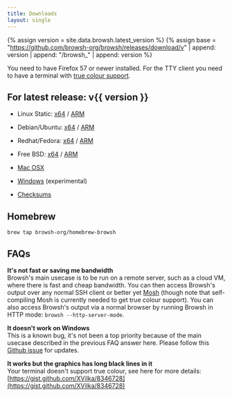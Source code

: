 ```yaml
---
title: Downloads
layout: single
---
```


{% assign version = site.data.browsh.latest_version %}
{%
  assign base = "https://github.com/browsh-org/browsh/releases/download/v"
  | append: version
  | append: "/browsh_"
  | append: version
%}

You need to have Firefox 57 or newer installed. For the TTY client you need to have a
terminal with [true colour support](https://gist.github.com/XVilka/8346728).

## For latest release: v{{ version }}

* Linux Static: [x64]({{base}}_linux_amd64) / [ARM]({{base}}_linux_armv6)
* Debian/Ubuntu: [x64]({{base}}_linux_amd64.deb) / [ARM]({{base}}_linux_armv6.deb)
* Redhat/Fedora: [x64]({{base}}_linux_amd64.rpm) / [ARM]({{base}}_linux_armv6.rpm)
* Free BSD: [x64]({{base}}_freebsd_amd64.deb) / [ARM]({{base}}_freebsd_armv6.deb)
* [Mac OSX]({{base}}_darwin_amd64.tar.gz)
* [Windows]({{base}}_windows_amd64.exe) (experimental)

* [Checksums]({{base}}_checksums.txt)

## Homebrew

`brew tap browsh-org/homebrew-browsh`


## FAQs

**It's not fast or saving me bandwidth**    
Browsh's main usecase is to be run on a remote server, such as a cloud VM, where there is
fast and cheap bandwidth. You can then access Browsh's output over any normal SSH client
or better yet [Mosh](https://mosh.org/) (though note that self-compiling Mosh is currently needed to get true colour support). You can also access Browsh's output via a normal browser by running Browsh in HTTP mode: `browsh --http-server-mode`.

**It doesn't work on Windows**    
This is a known bug, it's not been a top priority because of the main usecase described
in the previous FAQ answer here. Please follow this [Github issue](https://github.com/browsh-org/browsh/issues/32) for updates.

**It works but the graphics has long black lines in it**    
Your terminal doesn't support true colour, see here for more details: [https://gist.github.com/XVilka/8346728](https://gist.github.com/XVilka/8346728)
